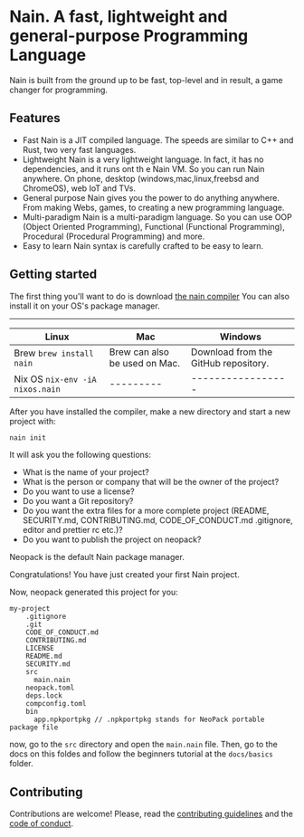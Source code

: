 # Nain. A fast, lightweight and general-purpose Programming Language

Nain is built from the ground up to be fast, top-level and in result, a game changer for programming.

## Features

-   Fast
    Nain is a JIT compiled language. The speeds are similar to C++ and Rust, two very fast languages.
-   Lightweight
    Nain is a very lightweight language.
    In fact, it has no dependencies, and it runs ont th e Nain VM. So you can run Nain anywhere. On phone, desktop (windows,mac,linux,freebsd and ChromeOS), web IoT and TVs.
-   General purpose
    Nain gives you the power to do anything anywhere.
    From making Webs, games, to creating a new programming language.
-   Multi-paradigm
    Nain is a multi-paradigm language.
    So you can use OOP (Object Oriented Programming), Functional (Functional Programming), Procedural (Procedural Programming) and more.
-   Easy to learn
    Nain syntax is carefully crafted to be easy to learn.

## Getting started

The first thing you'll want to do is download [the nain compiler](github.com/theatualmariluski/nain)
You can also install it on your OS's package manager.

---

| **Linux**                       | **Mac**                       | **Windows**                          |
| ------------------------------- | ----------------------------- | ------------------------------------ |
| Brew `brew install nain`        | Brew can also be used on Mac. | Download from the GitHub repository. |
| Nix OS `nix-env -iA nixos.nain` | ---------                     | -----------------                    |

After you have installed the compiler, make a new directory and start a new project with:

```bash
nain init
```

It will ask you the following questions:

-   What is the name of your project?
-   What is the person or company that will be the owner of the project?
-   Do you want to use a license?
-   Do you want a Git repository?
-   Do you want the extra files for a more complete project (README, SECURITY.md, CONTRIBUTING.md, CODE_OF_CONDUCT.md .gitignore, editor and prettier rc etc.)?
-   Do you want to publish the project on neopack?

Neopack is the default Nain package manager.

Congratulations!
You have just created your first Nain project.

Now, neopack generated this project for you:

```filetree
my-project
    .gitignore
    .git
    CODE_OF_CONDUCT.md
    CONTRIBUTING.md
    LICENSE
    README.md
    SECURITY.md
    src
      main.nain
    neopack.toml
    deps.lock
    compconfig.toml
    bin
      app.npkportpkg // .npkportpkg stands for NeoPack portable package file
```

now, go to the `src` directory and open the `main.nain` file.
Then, go to the docs on this foldes and follow the beginners tutorial at the `docs/basics` folder.

## Contributing

Contributions are welcome!
Please, read the [contributing guidelines](CONTRIBUTING.md) and the [code of conduct](CODE_OF_CONDUCT.md).
